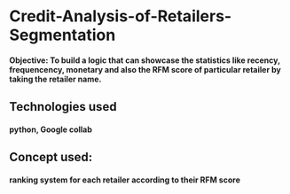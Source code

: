 # Credit-Analysis-of-Retailers-Segmentation

<h4>Objective: To build a logic that can showcase the statistics like recency, frequencency, monetary and also the RFM score of particular retailer by taking the retailer name.</h4>

<h2>Technologies used</h2>
<h4>python, Google collab</h4>
<h2>Concept used:</h2>
<h4>ranking system for each retailer according to their RFM score<h4>

